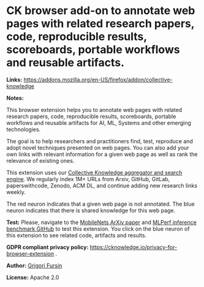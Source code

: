 # CK browser add-on to annotate web pages with related research papers, code, reproducible results, scoreboards, portable workflows and reusable artifacts.

**Links:** https://addons.mozilla.org/en-US/firefox/addon/collective-knowledge

**Notes:**

This browser extension helps you to annotate web pages with related research papers, 
code, reproducible results, scoreboards, portable workflows and reusable artifacts
for AI, ML, Systems and other emerging technologies. 

The goal is to help researchers and practitioners find, test, reproduce
and adopt novel techniques presented on web pages. You can also add your
own links with relevant information for a given web page as well as rank
the relevance of existing ones.

This extension uses our [Collective Knowledge aggregator and search engine](https://cKnowledge.io).
We regularly index 1M+ URLs from Arxiv, GitHub, GitLab, paperswithcode, Zenodo, 
ACM DL, and continue adding new research links weekly.

The red neuron indicates that a given web page is not annotated.
The blue neuron indicates that there is shared knowledge for this web page.

**Test:** 
Please, navigate to the [MobileNets ArXiv paper](https://arxiv.org/abs/1704.04861) 
and [MLPerf inference benchmark GitHub](https://github.com/mlperf/inference)
to test this extension. You click on the blue neuron of this extension
to see related code, artifacts and results.

**GDPR compliant privacy policy:** https://cknowledge.io/privacy-for-browser-extension .

**Author:** [Grigori Fursin](https://cKnowledge.io/@gfursin)

**License:** Apache 2.0
